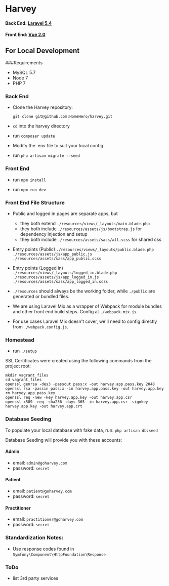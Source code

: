 # Harvey

#### Back End: [Laravel 5.4](https://laravel.com/docs/5.4)
#### Front End: [Vue 2.0](https://vuejs.org/v2/guide)

## For Local Development

###Requirements
 - MySQL 5.7
 - Node 7
 - PHP 7

### Back End
- Clone the Harvey repository:

	`git clone git@github.com:HomeHero/harvey.git`

- `cd` into the harvey directory
- run `composer update`
- Modify the .env file to suit your local config
- run `php artisan migrate --seed`

### Front End
- run `npm install`

- run `npm run dev`

### Front End File Structure

- Public and logged in pages are separate apps, but
    - they both extend `./resources/views/_layouts/main.blade.php`
    - they both include `./resources/assets/js/bootstrap.js` for dependency injection and setup
    - they both include `./resources/assets/sass/all.scss` for shared css

- Entry points (Public)
    `./resources/views/_layouts/public.blade.php`
    `./resources/assets/js/app_public.js`
    `./resources/assets/sass/app_public.scss`

- Entry points (Logged in)
    `./resources/views/_layouts/logged_in.blade.php`
    `./resources/assets/js/app_logged_in.js`
    `./resources/assets/sass/app_logged_in.scss`

- `./resources` should always be the working folder, while `./public` are generated or bundled files.

- We are using Laravel Mix as a wrapper of Webpack for module bundles and other front end build steps.  Config at `./webpack.mix.js`.

- For use cases Laravel Mix doesn't cover, we'll need to config directly from `./webpack.config.js`.

### Homestead

- run `./setup`

SSL Certificates were created using the following commands from the project root:

```
mkdir vagrant_files
cd vagrant_files
openssl genrsa -des3 -passout pass:x -out harvey.app.pass.key 2048
openssl rsa -passin pass:x -in harvey.app.pass.key -out harvey.app.key
rm harvey.app.pass.key
openssl req -new -key harvey.app.key -out harvey.app.csr
openssl x509 -req -sha256 -days 365 -in harvey.app.csr -signkey harvey.app.key -out harvey.app.crt
```

### Database Seeding
To populate your local database with fake data, run:
	`php artisan db:seed`

Database Seeding will provide you with these accounts:

#### Admin
- email: `admin@goharvey.com`
- password: `secret`

#### Patient
- email: `patient@goharvey.com`
- password: `secret`

#### Practitioner
- email: `practitioner@goharvey.com`
- password: `secret`

### Standardization Notes:
- Use response codes found in `Symfony\Component\HttpFoundation\Response`

### ToDo
- list 3rd party services
